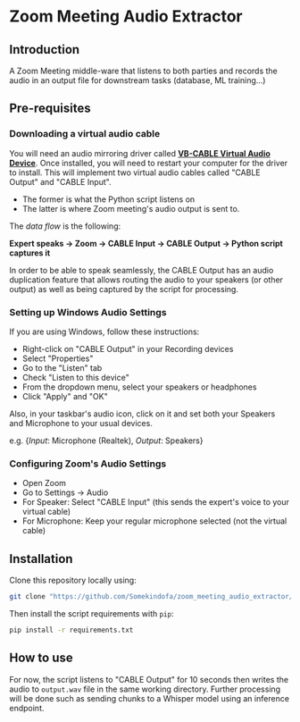 # Zoom Meeting Audio Extractor
## Introduction
A Zoom Meeting middle-ware that listens to both parties and records the audio in an output file for downstream tasks (database, ML training...)

## Pre-requisites
### Downloading a virtual audio cable
You will need an audio mirroring driver called [**VB-CABLE Virtual Audio Device**](https://vb-audio.com/Cable/).
Once installed, you will need to restart your computer for the driver to install.
This will implement two virtual audio cables called "CABLE Output" and "CABLE Input".
- The former is what the Python script listens on
- The latter is where Zoom meeting's audio output is sent to.

The *data flow* is the following:

**Expert speaks → Zoom → CABLE Input → CABLE Output → Python script captures it**

In order to be able to speak seamlessly, the CABLE Output has an audio duplication feature that allows routing the audio to your speakers (or other output) as well as being captured by the script for processing.

### Setting up Windows Audio Settings
If you are using Windows, follow these instructions:
- Right-click on "CABLE Output" in your Recording devices
- Select "Properties"
- Go to the "Listen" tab
- Check "Listen to this device"
- From the dropdown menu, select your speakers or headphones
- Click "Apply" and "OK"

Also, in your taskbar's audio icon, click on it and set both your Speakers and Microphone to your usual devices.

e.g.
{*Input*: Microphone (Realtek),
*Output*: Speakers}

### Configuring Zoom's Audio Settings
- Open Zoom
- Go to Settings → Audio
- For Speaker: Select "CABLE Input" (this sends the expert's voice to your virtual cable)
- For Microphone: Keep your regular microphone selected (not the virtual cable)

## Installation
Clone this repository locally using:

```bash 
git clone "https://github.com/Somekindofa/zoom_meeting_audio_extractor/"
```
Then install the script requirements with ```pip```:

```bash 
pip install -r requirements.txt
```

## How to use
For now, the script listens to "CABLE Output" for 10 seconds then writes the audio to ```output.wav``` file in the same working directory.
Further processing will be done such as sending chunks to a Whisper model using an inference endpoint.
